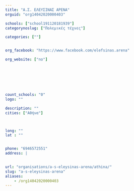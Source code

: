 ```yaml
---
title: "Α.Σ. ΕΛΕΥΣΙΝΑΣ ΑΡΕΝΑ"
orguid: "org14042020000403"

schools: ["school191120181939"]
categorynoslug: ["Πολεμικές τέχνες"]

categories: [""]


org_facebook: "https://www.facebook.com/elefsinas.arena"

org_website: ["no"]







count_schools: "0"
logo: ""

description: ""
cities: ["Αθήνα"]



long: ""
lat : ""


phone: "6946572551"
address: |
    

url: "organisations/a-s-eleysinas-arena/athina/"
slug: "a-s-eleysinas-arena"
aliases:
    - /org14042020000403
---
```



